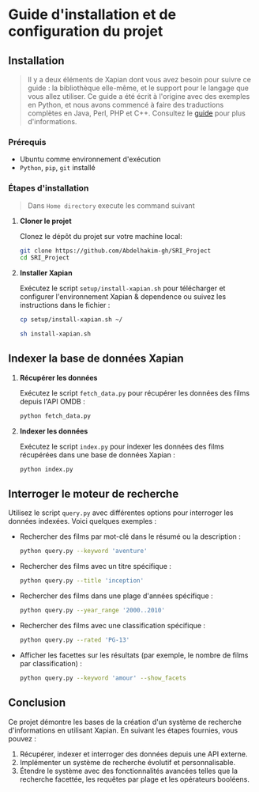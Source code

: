 # Guide d'installation et de configuration du projet

## Installation

> Il y a deux éléments de Xapian dont vous avez besoin pour suivre ce guide : la bibliothèque elle-même, et le support pour le langage que vous allez utiliser. Ce guide a été écrit à l'origine avec des exemples en Python, et nous avons commencé à faire des traductions complètes en Java, Perl, PHP et C++. Consultez le [guide](https://getting-started-with-xapian.readthedocs.io/en/latest/overview.html) pour plus d'informations.

### Prérequis

- Ubuntu comme environnement d'exécution
- `Python`, `pip`, `git` installé

### Étapes d'installation

> Dans `Home directory` execute les command suivant

1. **Cloner le projet**

   Clonez le dépôt du projet sur votre machine local:

   ```sh
   git clone https://github.com/Abdelhakim-gh/SRI_Project
   cd SRI_Project
   ```

2. **Installer Xapian**

   Exécutez le script `setup/install-xapian.sh` pour télécharger et configurer l'environnement Xapian & dependence ou suivez les instructions dans le fichier :

   ```sh
   cp setup/install-xapian.sh ~/

   sh install-xapian.sh
   ```

## Indexer la base de données Xapian

1. **Récupérer les données**

   Exécutez le script `fetch_data.py` pour récupérer les données des films depuis l'API OMDB :

   ```sh
   python fetch_data.py
   ```

2. **Indexer les données**

   Exécutez le script `index.py` pour indexer les données des films récupérées dans une base de données Xapian :

   ```sh
   python index.py
   ```

## Interroger le moteur de recherche

Utilisez le script `query.py` avec différentes options pour interroger les données indexées. Voici quelques exemples :

- Rechercher des films par mot-clé dans le résumé ou la description :

  ```sh
  python query.py --keyword 'aventure'
  ```

- Rechercher des films avec un titre spécifique :

  ```sh
  python query.py --title 'inception'
  ```

- Rechercher des films dans une plage d'années spécifique :

  ```sh
  python query.py --year_range '2000..2010'
  ```

- Rechercher des films avec une classification spécifique :

  ```sh
  python query.py --rated 'PG-13'
  ```

- Afficher les facettes sur les résultats (par exemple, le nombre de films par classification) :

  ```sh
  python query.py --keyword 'amour' --show_facets
  ```

## Conclusion

Ce projet démontre les bases de la création d'un système de recherche d'informations en utilisant Xapian. En suivant les étapes fournies, vous pouvez :

1. Récupérer, indexer et interroger des données depuis une API externe.
2. Implémenter un système de recherche évolutif et personnalisable.
3. Étendre le système avec des fonctionnalités avancées telles que la recherche facettée, les requêtes par plage et les opérateurs booléens.

